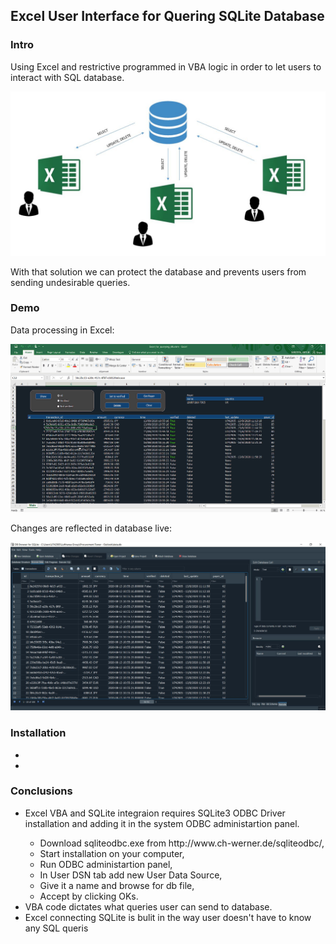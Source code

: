 <h2>Excel User Interface for Quering SQLite Database</h2>
<h3>Intro</h3>
<p>Using Excel and restrictive programmed in VBA logic in order to let users to interact with SQL database.</p>
<img src="images/excel-db.JPG">
<p>With that solution we can protect the database and prevents users from sending undesirable queries.</p>
<h3>Demo</h3>
<p>Data processing in Excel:</p>
<img src="images/qry.gif">
<p>Changes are reflected in database live:</p>
<img src="images/db.JPG">
<h3>Installation</h3>
<ul>
  <li></li>
  <li></li>
</ul>

<h3>Conclusions</h3>
<ul>
  <li>Excel VBA and SQLite integraion requires SQLite3 ODBC Driver installation and adding it in the system ODBC administartion panel.</li>
  <ul>
    <li>Download sqliteodbc.exe from http://www.ch-werner.de/sqliteodbc/,</li>
    <li>Start installation on your computer,</li>
    <li>Run ODBC administartion panel,</li>
    <li>In User DSN tab add new User Data Source,</li>
    <li>Give it a name and browse for db file,</li>
    <li>Accept by clicking OKs.</li>
  </ul>
  <li>VBA code dictates what queries user can send to database.</li>
  <li>Excel connecting SQLite is bulit in the way user doesn't have to know any SQL queris</li>
<ul>
